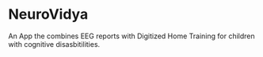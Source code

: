 # NeuroVidya
An App the combines EEG reports with Digitized Home Training for children with cognitive disasbitilities.
